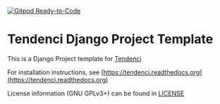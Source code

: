[![Gitpod Ready-to-Code](https://img.shields.io/badge/Gitpod-Ready--to--Code-blue?logo=gitpod)](https://gitpod.io/#https://github.com/DamnedScholar/c-street-tendenci) 

# Tendenci Django Project Template

This is a Django Project template for [Tendenci](https://github.com/tendenci/tendenci)

For installation instructions, see [https://tendenci.readthedocs.org](https://tendenci.readthedocs.org)

License information (GNU GPLv3+) can be found in [LICENSE](https://github.com/tendenci/tendenci-project-template/blob/master/LICENSE)
